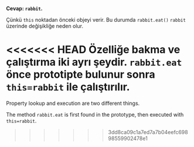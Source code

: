 **Cevap: `rabbit`.**

Çünkü `this` noktadan önceki objeyi verir. Bu durumda `rabbit.eat()` `rabbit` üzerinde değişikliğe neden olur.

<<<<<<< HEAD
Özelliğe bakma ve çalıştırma iki ayrı şeydir.
`rabbit.eat` önce prototipte bulunur sonra `this=rabbit` ile çalıştırılır.
=======
Property lookup and execution are two different things.

The method `rabbit.eat` is first found in the prototype, then executed with `this=rabbit`.
>>>>>>> 3dd8ca09c1a7ed7a7b04eefc69898559902478e1
